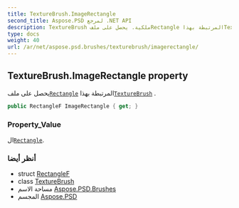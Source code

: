```yaml
---
title: TextureBrush.ImageRectangle
second_title: Aspose.PSD لمرجع .NET API
description: TextureBrush ملكية. يحصل على ملفRectangle المرتبطة بهذاTextureBrush .
type: docs
weight: 40
url: /ar/net/aspose.psd.brushes/texturebrush/imagerectangle/
---
```

## TextureBrush.ImageRectangle property

يحصل على ملف[`Rectangle`](../../../aspose.psd/rectangle/) المرتبطة بهذا[`TextureBrush`](../) .

```csharp
public RectangleF ImageRectangle { get; }
```

### Property_Value

ال[`Rectangle`](../../../aspose.psd/rectangle/).

### أنظر أيضا

* struct [RectangleF](../../../aspose.psd/rectanglef/)
* class [TextureBrush](../)
* مساحة الاسم [Aspose.PSD.Brushes](../../texturebrush/)
* المجسم [Aspose.PSD](../../../)


